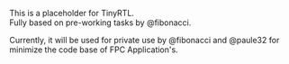 This is a placeholder for TinyRTL.<br>
Fully based on pre-working tasks by @fibonacci.<br>

Currently, it will be used for private use by @fibonacci and @paule32 for minimize the code base of FPC Application's.
